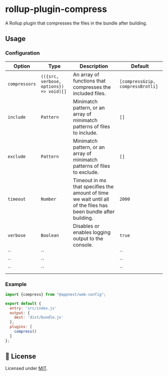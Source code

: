 # rollup-plugin-compress

A Rollup plugin that compresses the files in the bundle after building.

## Usage

### Configuration

Option   |   Type        |    Description     |    Default
---------| --------------| ------------------ | ---------------------------------
`compressors` | `(({src, verbose, options}) => void)[]` | An array of functions that compresses the included files. | `[compressGzip, compressBrotli]`
`include` | `Pattern` | Minimatch pattern, or an array of minimatch patterns of files to include. | `[]`
`exclude` | `Pattern` | Minimatch pattern, or an array of minimatch patterns of files to exclude. | `[]`
`timeout` | `Number` | Timeout in ms that specifies the amount of time we wait until all of the files has been bundle after building. | `2000`
`verbose` | `Boolean` | Disables or enables logging output to the console. | `true`
`` | `` |  | ``
`` | `` |  | ``
`` | `` |  | ``

### Example

```js
import {compress} from "@appnest/web-config";

export default {
  entry: 'src/index.js'
  output: {
    dest: 'dist/bundle.js'
  },
  plugins: [
    compress()
  ]
};
```

## 🎉 License

Licensed under [MIT](https://opensource.org/licenses/MIT).
